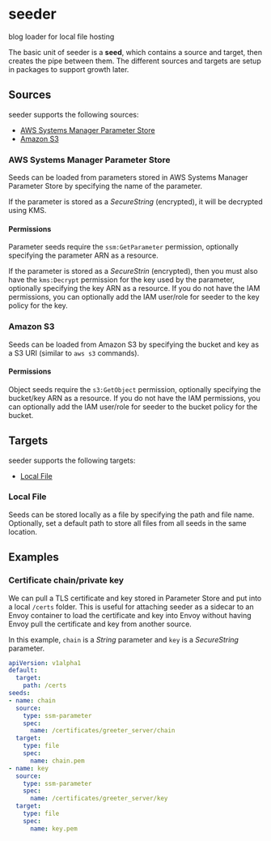 # seeder
blog loader for local file hosting

The basic unit of seeder is a **seed**, which contains a source and target, then creates the pipe between them. The different sources and targets are setup in packages to support growth later.

## Sources

seeder supports the following sources:
* [AWS Systems Manager Parameter Store](#aws-systems-manager-parameter-store)
* [Amazon S3](#amazon-s3)

### AWS Systems Manager Parameter Store

Seeds can be loaded from parameters stored in AWS Systems Manager Parameter Store by specifying the name of the parameter.

If the parameter is stored as a _SecureString_ (encrypted), it will be decrypted using KMS.

#### Permissions

Parameter seeds require the `ssm:GetParameter` permission, optionally specifying the parameter ARN as a resource.

If the parameter is stored as a _SecureStrin_ (encrypted), then you must also have the `kms:Decrypt` permission for the key used by the parameter, optionally specifying the key ARN as a resource. If you do not have the IAM permissions, you can optionally add the IAM user/role for seeder to the key policy for the key.

### Amazon S3

Seeds can be loaded from Amazon S3 by specifying the bucket and key as a S3 URI (similar to `aws s3` commands).

#### Permissions

Object seeds require the `s3:GetObject` permission, optionally specifying the bucket/key ARN as a resource. If you do not have the IAM permissions, you can optionally add the IAM user/role for seeder to the bucket policy for the bucket.

## Targets

seeder supports the following targets:
* [Local File](#local-file)

### Local File

Seeds can be stored locally as a file by specifying the path and file name. Optionally, set a default path to store all files from all seeds in the same location.

## Examples

### Certificate chain/private key

We can pull a TLS certificate and key stored in Parameter Store and put into a local `/certs` folder. This is useful for attaching seeder as a sidecar to an Envoy container to load the certificate and key into Envoy without having Envoy pull the certificate and key from another source.

In this example, `chain` is a _String_ parameter and `key` is a _SecureString_ parameter.

```yaml
apiVersion: v1alpha1
default:
  target:
    path: /certs
seeds:
- name: chain
  source:
    type: ssm-parameter
    spec:
      name: /certificates/greeter_server/chain
  target:
    type: file
    spec:
      name: chain.pem
- name: key
  source:
    type: ssm-parameter
    spec:
      name: /certificates/greeter_server/key
  target:
    type: file
    spec:
      name: key.pem
```
